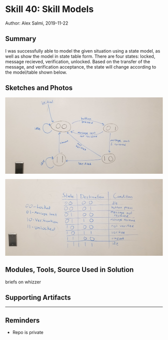 #  Skill 40: Skill Models

Author: Alex Salmi, 2019-11-22

## Summary
I was successfully able to model the given situation using a state model, as well as show the model in state table form. There are four states: locked, message recieved, verification, unlocked. Based on the transfer of the message, and verification acceptance, the state will change according to the model/table shown below.

## Sketches and Photos
![State model](images/state_model.jpg)

![State Table](images/state_table.jpg)

## Modules, Tools, Source Used in Solution
briefs on whizzer

## Supporting Artifacts


-----

## Reminders
- Repo is private